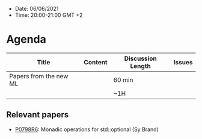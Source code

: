 * Date: 06/06/2021
* Time: 20:00-21:00 GMT +2

# Agenda

| Title | Content | Discussion Length | Issues       |
|----------|-------------|-------------|----------------|
| Papers from the new ML |  | 60 min |   |
|                             |                                                                                                 | ~1H         |   |

## Relevant papers
- [P0798R6](http://wg21.link/p0798r6): Monadic operations for std::optional (Sy Brand)

